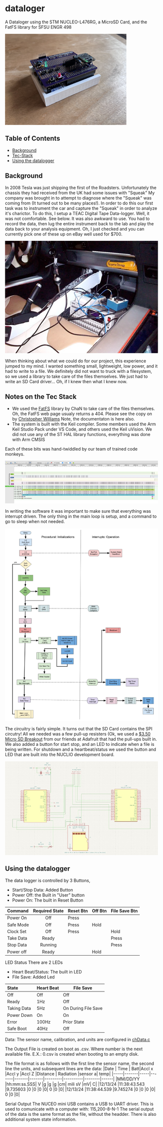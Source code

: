 # dataloger
A Dataloger using the STM NUCLEO-L476RG, a MicroSD Card, and the FatFS library for SFSU ENGR 498 

<img src="images/IMG_7176.jpg" width="400" >

## Table of Contents
- [Background](#background)
- [Tec-Stack](#Notes-on-the-Tec-Stack)
- [Using the datalogger](#Using-the-datalogger)

## Background
In 2008 Tesla was just shipping the first of the Roadsters. Unfortunately the chassis they had received from the UK had some issues with "Squeak"
My company was brought in to attempt to diagnose where the "Squeak" was coming from (It turned out to be many places!).
In order to do this our first task was to instrument the car and capture the "Squeak" in order to analyze it's charictor.
To do this, I setup a TEAC Digital Tape Data-logger. Well, it was not comfortable. See below.
It was also awkward to use. You had to record the data, then lug the entire instrument back to the lab and play the data back to your analysis equipment. Oh, I just checked and you can currently pick one of these up on eBay well used for $700.

![Instrumenting the Tesla Roadster!](/images/tesla.png "Datalogger In Tesla")

When thinking about what we could do for our project, this experience jumped to my mind.
I wanted something small, lightweight, low power, and it had to write to a file.
We definitely did not want to truck with a filesystem, so we used a library to take care of the files themselves. We just had to write an SD Card driver... Oh, if I knew then what I knew now.

## Notes on the Tec Stack
- We used the <a href="http://elm-chan.org/fsw/ff/00index_e.html">FatFS</a> library by ChaN to take care of the files themselves. Oh, the FatFS web page usualy returns a 404. Please see the copy on by <a href="https://github.com/abbrev/fatfs"> Christopher Williams</a> Note, the documentaton is here also.
- The system is built with the Keil compiler. Some members used the Arm Keil Studio Pack under VS Code, and others used the Keil uVision. We did not use any of the ST HAL library functions, everything was done with Arm CMSIS

Each of these bits was hand-twiddled by our team of trained code monkeys.

<img src="images/sdRead.jpg">

In writing the software it was important to make sure that everything was interrupt driven. The only thing in the main loop is setup, and a command to go to sleep when not needed.

![The Datalogger Software Flow Chart](/images/flowChart.jpg "Flow Chart")


The circuitry is fairly simple. It turns out that the SD Card contains the SPI circutry!
All we needed was a few pull-up resisters (Ok, we used a <a href="https://www.adafruit.com/product/4682">$3.50 Micro SD Breakout</a> from our friends at Adafruit that had the pull-ups built in.
We also added a button for start stop, and an LED to indicate when a file is being written.
For shutdown and a heartbeat/status we used the button and LED that are built into the NUCLIO development board.

![The Datalogger Circuit Diagram](/images/circuitDiagram.jpg "Circuit")


## Using the datalogger
The data logger is controlled by 3 Buttons, 
- Start/Stop Data: Added Button
- Power Off: the Built in "User" button
- Power On: The built in Reset Button


|Command	  |Required State	|Reset Btn|Off Btn|File Save Btn|
|:----------|:-------------:|---------|-------|-------------|
|Power  On  |Off	          |Press	  |       |             |
|Safe Mode	|Off	          |Press	  | Hold  |             |	
|Clock Set	|Off	          |Press		|       | Hold        |
|Take Data	|Ready	        |		      |       |Press|
|Stop Data	|Running	      |		      |       |Press|
|Power off	|Ready	        |	        |Hold	  |


LED Status
There are 2 LEDs
- Heart Beat/Status: The built in LED
- File Save: Added Led

|State      | Heart Beat|File Save|
|:----------|-----------|--------|
|Off	      |  Off	    |Off  |
|Ready	    |1Hz	      |Off
|Taking Data|5Hz	      |On During File Save|
|Power Down	|On	        |On|
|Error	    |100Hz	    |Prior State|
|Safe Boot	|40Hz	      |Off|

Data: 
The sensor name, calibration, and units are configured in [chData.c](/chData.c)

The Output File is created on boot as <number>.csv. Where number is the next available file. 
E.X.: 0.csv is created when booting to an empty disk. 

The file format is as follows with the first line the sensor name, the second line the units, and subsequent lines are the data:
|Date	| Time	| Batt|Accl x	|Accl y	|Accl Z	|Distance |	Radiation	|sensor a|	temp|
|-----|-------|-----|-------|-------|-------|---------|----------|--------|------|
|MM/DD/YY	|hh:mm:ss.SSS|	V |g	|g	|g	|cm|	mili sV	|mV|	C|
|12/13/24	|11:38:43.543	|9.735603	  |0	|0	|0	|0|	0	|0	|0|
|12/13/24	|11:38:44.539	|9.745274	  |0	|0	|0	|0|	0	|0	|0|


Serial Output
The NUCEO mini USB contains a USB to UART driver. This is used to comunicate with a computer with: 115,200-8-N-1
The serial output of the data is the same format as the file, without the headder.
There is also additional system state information.
